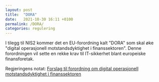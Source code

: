```yaml
---
layout: post
title:  "DORA"
date:   2021-10-30 16:11 +0100
permalink: /DORA/
categories: regulering
---
```


I tilegg til NIS2 kommer det en EU-forordning kalt "DORA" som skal øke "digital operasjonell motstandsdyktighet i finanssektoren". Denne forordningen vil sette en rekke krav til IT-sikkerhet blant europeiske finansforetak.

Regjeringens notat: [Forslag til forordning om digital operasjonell motstandsdyktighet i finanssektoren](https://www.regjeringen.no/no/sub/eos-notatbasen/notatene/2021/feb/nis2-direktivet/id2846097/)

